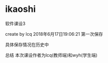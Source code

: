 # ikaoshi
软件课设3

create by lcq
2018年6月17日19:06:21
第一次保存



具体保存情况在历史中 

总结 本次课设作者为lcq(教师端)和wyh(学生端)
